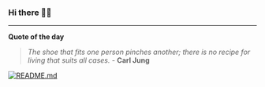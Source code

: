 ### Hi there 👋🏻


---

**Quote of the day**

> *The shoe that fits one person pinches another; there is no recipe for living that suits all cases.* - **Carl Jung** 

[![README.md](https://github.com/marcolovazzano/marcolovazzano/actions/workflows/readme.yml/badge.svg?branch=main)](https://github.com/marcolovazzano/marcolovazzano/actions/workflows/readme.yml)
